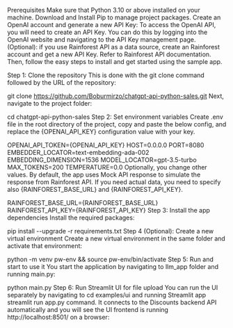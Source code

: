 Prerequisites
Make sure that Python 3.10 or above installed on your machine.
Download and Install Pip to manage project packages.
Create an OpenAI account and generate a new API Key: To access the OpenAI API, you will need to create an API Key. You can do this by logging into the OpenAI website and navigating to the API Key management page.
(Optional): if you use Rainforest API as a data source, create an Rainforest account and get a new API Key. Refer to Rainforest API documentation.
Then, follow the easy steps to install and get started using the sample app.

Step 1: Clone the repository
This is done with the git clone command followed by the URL of the repository:

git clone https://github.com/Boburmirzo/chatgpt-api-python-sales.git
Next, navigate to the project folder:

cd chatgpt-api-python-sales
Step 2: Set environment variables
Create .env file in the root directory of the project, copy and paste the below config, and replace the {OPENAI_API_KEY} configuration value with your key.

OPENAI_API_TOKEN={OPENAI_API_KEY}
HOST=0.0.0.0
PORT=8080
EMBEDDER_LOCATOR=text-embedding-ada-002
EMBEDDING_DIMENSION=1536
MODEL_LOCATOR=gpt-3.5-turbo
MAX_TOKENS=200
TEMPERATURE=0.0
Optionally, you change other values. By default, the app uses Mock API response to simulate the response from Rainforest API. If you need actual data, you need to specify also {RAINFOREST_BASE_URL} and {RAINFOREST_API_KEY}.

RAINFOREST_BASE_URL={RAINFOREST_BASE_URL}
RAINFOREST_API_KEY={RAINFOREST_API_KEY}
Step 3: Install the app dependencies
Install the required packages:

pip install --upgrade -r requirements.txt
Step 4 (Optional): Create a new virtual environment
Create a new virtual environment in the same folder and activate that environment:

python -m venv pw-env && source pw-env/bin/activate
Step 5: Run and start to use it
You start the application by navigating to llm_app folder and running main.py:

python main.py
Step 6: Run Streamlit UI for file upload
You can run the UI separately by navigating to cd examples/ui and running Streamlit app streamlit run app.py command. It connects to the Discounts backend API automatically and you will see the UI frontend is running http://localhost:8501/ on a browser:
